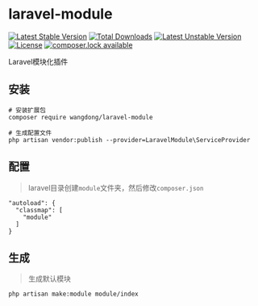 # laravel-module

[![Latest Stable Version](https://poser.pugx.org/wangdong/laravel-module/version)](https://packagist.org/packages/wangdong/laravel-module)
[![Total Downloads](https://poser.pugx.org/wangdong/laravel-module/downloads)](https://packagist.org/packages/wangdong/laravel-module)
[![Latest Unstable Version](https://poser.pugx.org/wangdong/laravel-module/v/unstable)](//packagist.org/packages/wangdong/laravel-module)
[![License](https://poser.pugx.org/wangdong/laravel-module/license)](https://packagist.org/packages/wangdong/laravel-module)
[![composer.lock available](https://poser.pugx.org/wangdong/laravel-module/composerlock)](https://packagist.org/packages/wangdong/laravel-module)

Laravel模块化插件

## 安装
```
# 安装扩展包
composer require wangdong/laravel-module

# 生成配置文件
php artisan vendor:publish --provider=LaravelModule\ServiceProvider
```

## 配置

> laravel目录创建`module`文件夹，然后修改`composer.json`

```
"autoload": {
  "classmap": [
    "module"
  ]
}
```

## 生成

> 生成默认模块

```
php artisan make:module module/index
```
